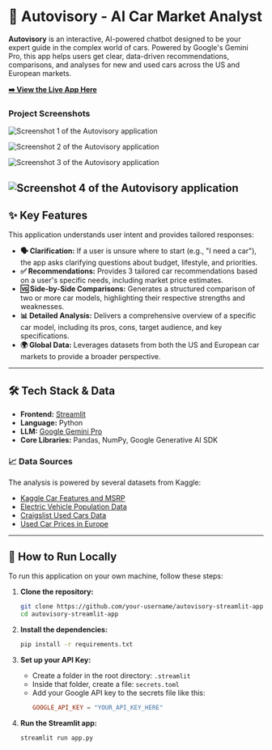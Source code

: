 # 🚗 Autovisory - AI Car Market Analyst

**Autovisory** is an interactive, AI-powered chatbot designed to be your expert guide in the complex world of cars. Powered by Google's Gemini Pro, this app helps users get clear, data-driven recommendations, comparisons, and analyses for new and used cars across the US and European markets.

**[➡️ View the Live App Here](https://autovisory-demo-app.streamlit.app/)**  <!-- ## 👈 PASTE YOUR LIVE APP LINK HERE! ## -->

### Project Screenshots

![Screenshot 1 of the Autovisory application](https://github.com/user-attachments/assets/bef8b8b4-224d-47f8-8106-99afe5e9a9d4)

![Screenshot 2 of the Autovisory application](https://github.com/user-attachments/assets/397c4506-5c5c-4f75-a939-a4d2bfbd7bea)

![Screenshot 3 of the Autovisory application](https://github.com/user-attachments/assets/229b0abe-675d-41ed-ae03-cba8fd312eca)

![Screenshot 4 of the Autovisory application](https://github.com/user-attachments/assets/9a863173-ecc8-4a5d-afc5-6aab099cf522)
---

## ✨ Key Features

This application understands user intent and provides tailored responses:

*   **🗣️ Clarification:** If a user is unsure where to start (e.g., "I need a car"), the app asks clarifying questions about budget, lifestyle, and priorities.
*   **✅ Recommendations:** Provides 3 tailored car recommendations based on a user's specific needs, including market price estimates.
*   **🆚 Side-by-Side Comparisons:** Generates a structured comparison of two or more car models, highlighting their respective strengths and weaknesses.
*   **📊 Detailed Analysis:** Delivers a comprehensive overview of a specific car model, including its pros, cons, target audience, and key specifications.
*   **🌍 Global Data:** Leverages datasets from both the US and European car markets to provide a broader perspective.

---

## 🛠️ Tech Stack & Data

*   **Frontend:** [Streamlit](https://streamlit.io/)
*   **Language:** Python
*   **LLM:** [Google Gemini Pro](https://ai.google.dev/)
*   **Core Libraries:** Pandas, NumPy, Google Generative AI SDK

### 📈 Data Sources
The analysis is powered by several datasets from Kaggle:
*   [Kaggle Car Features and MSRP](https://www.kaggle.com/datasets/CooperUnion/cardataset)
*   [Electric Vehicle Population Data](https://www.kaggle.com/datasets/geoffnel/electric-vehicle-population-data)
*   [Craigslist Used Cars Data](https://www.kaggle.com/datasets/austinreese/craigslist-carstrucks-data)
*   [Used Car Prices in Europe](https://www.kaggle.com/datasets/kplaur20/used-car-prices-in-europe)

---

## 🚀 How to Run Locally

To run this application on your own machine, follow these steps:

1.  **Clone the repository:**
    ```bash
    git clone https://github.com/your-username/autovisory-streamlit-app.git
    cd autovisory-streamlit-app
    ```

2.  **Install the dependencies:**
    ```bash
    pip install -r requirements.txt
    ```

3.  **Set up your API Key:**
    *   Create a folder in the root directory: `.streamlit`
    *   Inside that folder, create a file: `secrets.toml`
    *   Add your Google API key to the secrets file like this:
        ```toml
        GOOGLE_API_KEY = "YOUR_API_KEY_HERE"
        ```

4.  **Run the Streamlit app:**
    ```bash
    streamlit run app.py
    ```
